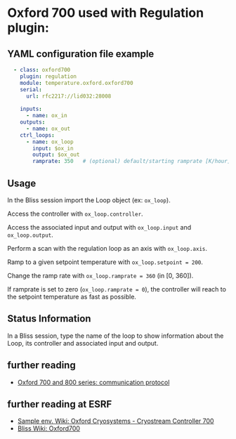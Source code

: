 # Oxford 700 used with **Regulation plugin**:

## YAML configuration file example

```YAML
  - class: oxford700
    plugin: regulation
    module: temperature.oxford.oxford700
    serial:
      url: rfc2217://lid032:28008
      
    inputs:
      - name: ox_in
    outputs:
      - name: ox_out
    ctrl_loops:
      - name: ox_loop
        input: $ox_in
        output: $ox_out
        ramprate: 350   # (optional) default/starting ramprate [K/hour]
```

## Usage

In the Bliss session import the Loop object (ex: `ox_loop`).

Access the controller with `ox_loop.controller`.

Access the associated input and output with `ox_loop.input` and `ox_loop.output`.

Perform a scan with the regulation loop as an axis with `ox_loop.axis`.

Ramp to a given setpoint temperature with `ox_loop.setpoint = 200`.

Change the ramp rate with `ox_loop.ramprate = 360`  (in [0, 360]).

If ramprate is set to zero (`ox_loop.ramprate = 0`), the controller will reach to the setpoint temperature as fast as possible.


## Status Information

In a Bliss session, type the name of the loop to show information about the Loop, its controller and associated input and output.

## further reading
   * [Oxford 700 and 800 series: communication protocol](https://connect.oxcryo.com/serialcomms/700series/cs_status.html)

## further reading at ESRF
   * [Sample env. Wiki: Oxford Cryosystems - Cryostream Controller 700](http://wikiserv.esrf.fr/sample_env/index.php/Oxford_Cryosystems_-_Cryostream_Controller_700)
   * [Bliss Wiki: Oxford700](http://wikiserv.esrf.fr/bliss/index.php/Oxford700)
   